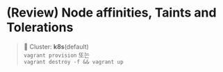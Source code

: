 # (Review) Node affinities, Taints and Tolerations

> 📘 Cluster: **k8s**(default)
<br> `vagrant provision` 또는
<br> `vagrant destroy -f && vagrant up`
